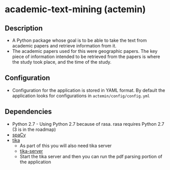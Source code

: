 academic-text-mining (actemin)
===

## Description

- A Python package whose goal is to be able to take the text from academic papers and retrieve information from it.  
- The academic papers used for this were geographic papers. The key piece of information intended to be retrieved from the papers is where the study took place, and the time of the study.

## Configuration
- Configuration for the application is stored in YAML format. By default the application looks for configurations in `actemin/config/config.yml`

## Dependencies

- Python 2.7 - Using Python 2.7 because of rasa. rasa requires Python 2.7 (3 is in the roadmap)
- [spaCy](https://spacy.io/)
- [tika](https://github.com/chrismattmann/tika-python)
  - As part of this you will also need tika server
  - [tika-server](https://wiki.apache.org/tika/TikaJAXRS)
  - Start the tika server and then you can run the pdf parsing portion of the application